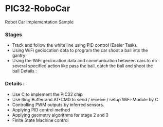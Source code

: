 # PIC32-RoboCar
Robot Car Implementation Sample

### Stages
- Track and follow the white line using PID control (Easier Task). 
- Using WiFi geolocation data to program the car shoot a ball into the gantry
- Using the WiFi geolocation data and communication between cars to do several specified action like pass the ball, catch the ball and shoot the ball
Details :

### Details :
- Use C to implement the PIC32 chip
- Use Ring Buffer and AT-CMD to send / receive / setup WiFi-Module by C
- Controlling PWM outputs by inferred sensors.
- Applying PID control method
- Applying geometry algorithms for stage 2 and 3 
- Finite State Machine control
